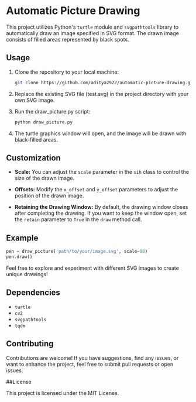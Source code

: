 # Automatic Picture Drawing

This project utilizes Python's `turtle` module and `svgpathtools` library to automatically draw an image specified in SVG format. The drawn image consists of filled areas represented by black spots.

## Usage

1. Clone the repository to your local machine:

   ```bash
   git clone https://github.com/aditya2922/automatic-picture-drawing.git
   ```

2. Replace the existing SVG file (test.svg) in the project directory with your own SVG image.

3. Run the draw_picture.py script:

   ```bash
   python draw_picture.py
   ```

4. The turtle graphics window will open, and the image will be drawn with black-filled areas.

## Customization

- **Scale:** You can adjust the `scale` parameter in the `sih` class to control the size of the drawn image.

- **Offsets:** Modify the `x_offset` and `y_offset` parameters to adjust the position of the drawn image.

- **Retaining the Drawing Window:** By default, the drawing window closes after completing the drawing. If you want to keep the window open, set the `retain` parameter to `True` in the `draw` method call.

## Example

```python
pen = draw_picture('path/to/your/image.svg', scale=80)
pen.draw()
```

Feel free to explore and experiment with different SVG images to create unique drawings!

## Dependencies

- `turtle`
- `cv2`
- `svgpathtools`
- `tqdm`

## Contributing

Contributions are welcome! If you have suggestions, find any issues, or want to enhance the project, feel free to submit pull requests or open issues.

##License

This project is licensed under the MIT License.

